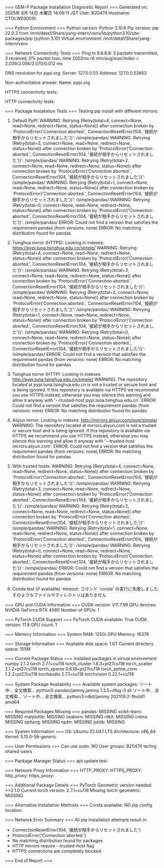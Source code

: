 === GEM-P Package Installation Diagnostic Report ===
Generated on: 2025年  8月 14日 木曜日 14:06:11 JST
User: B20474
Hostname: CTOLWE00010

=== Python Environment ===
Python version: Python 3.10.6
Pip version: pip 22.0.2 from /mnt/data1/Share/yang-intern/venv/lib/python3.10/site-packages/pip (python 3.10)
Virtual environment: /mnt/data1/Share/yang-intern/venv

=== Network Connectivity Tests ===
Ping to 8.8.8.8:
3 packets transmitted, 3 received, 0% packet loss, time 2002ms
rtt min/avg/max/mdev = 2.039/2.056/2.070/0.012 ms

DNS resolution for pypi.org:
Server:		127.0.0.53
Address:	127.0.0.53#53

Non-authoritative answer:
Name:	pypi.org

HTTPS connectivity tests:

HTTP connectivity tests:

=== Package Installation Tests ===
Testing pip install with different mirrors:
1. Default PyPI:
WARNING: Retrying (Retry(total=4, connect=None, read=None, redirect=None, status=None)) after connection broken by 'ProtocolError('Connection aborted.', ConnectionResetError(104, '接続が相手からリセットされました'))': /simple/pandas/
WARNING: Retrying (Retry(total=3, connect=None, read=None, redirect=None, status=None)) after connection broken by 'ProtocolError('Connection aborted.', ConnectionResetError(104, '接続が相手からリセットされました'))': /simple/pandas/
WARNING: Retrying (Retry(total=2, connect=None, read=None, redirect=None, status=None)) after connection broken by 'ProtocolError('Connection aborted.', ConnectionResetError(104, '接続が相手からリセットされました'))': /simple/pandas/
WARNING: Retrying (Retry(total=1, connect=None, read=None, redirect=None, status=None)) after connection broken by 'ProtocolError('Connection aborted.', ConnectionResetError(104, '接続が相手からリセットされました'))': /simple/pandas/
WARNING: Retrying (Retry(total=0, connect=None, read=None, redirect=None, status=None)) after connection broken by 'ProtocolError('Connection aborted.', ConnectionResetError(104, '接続が相手からリセットされました'))': /simple/pandas/
ERROR: Could not find a version that satisfies the requirement pandas (from versions: none)
ERROR: No matching distribution found for pandas

2. Tsinghua mirror (HTTPS):
Looking in indexes: https://pypi.tuna.tsinghua.edu.cn/simple/
WARNING: Retrying (Retry(total=4, connect=None, read=None, redirect=None, status=None)) after connection broken by 'ProtocolError('Connection aborted.', ConnectionResetError(104, '接続が相手からリセットされました'))': /simple/pandas/
WARNING: Retrying (Retry(total=3, connect=None, read=None, redirect=None, status=None)) after connection broken by 'ProtocolError('Connection aborted.', ConnectionResetError(104, '接続が相手からリセットされました'))': /simple/pandas/
WARNING: Retrying (Retry(total=2, connect=None, read=None, redirect=None, status=None)) after connection broken by 'ProtocolError('Connection aborted.', ConnectionResetError(104, '接続が相手からリセットされました'))': /simple/pandas/
WARNING: Retrying (Retry(total=1, connect=None, read=None, redirect=None, status=None)) after connection broken by 'ProtocolError('Connection aborted.', ConnectionResetError(104, '接続が相手からリセットされました'))': /simple/pandas/
WARNING: Retrying (Retry(total=0, connect=None, read=None, redirect=None, status=None)) after connection broken by 'ProtocolError('Connection aborted.', ConnectionResetError(104, '接続が相手からリセットされました'))': /simple/pandas/
ERROR: Could not find a version that satisfies the requirement pandas (from versions: none)
ERROR: No matching distribution found for pandas

3. Tsinghua mirror (HTTP):
Looking in indexes: http://pypi.tuna.tsinghua.edu.cn/simple/
WARNING: The repository located at pypi.tuna.tsinghua.edu.cn is not a trusted or secure host and is being ignored. If this repository is available via HTTPS we recommend you use HTTPS instead, otherwise you may silence this warning and allow it anyway with '--trusted-host pypi.tuna.tsinghua.edu.cn'.
ERROR: Could not find a version that satisfies the requirement pandas (from versions: none)
ERROR: No matching distribution found for pandas

4. Aliyun mirror:
Looking in indexes: http://mirrors.aliyun.com/pypi/simple/
WARNING: The repository located at mirrors.aliyun.com is not a trusted or secure host and is being ignored. If this repository is available via HTTPS we recommend you use HTTPS instead, otherwise you may silence this warning and allow it anyway with '--trusted-host mirrors.aliyun.com'.
ERROR: Could not find a version that satisfies the requirement pandas (from versions: none)
ERROR: No matching distribution found for pandas

5. With trusted hosts:
WARNING: Retrying (Retry(total=4, connect=None, read=None, redirect=None, status=None)) after connection broken by 'ProtocolError('Connection aborted.', ConnectionResetError(104, '接続が相手からリセットされました'))': /simple/pandas/
WARNING: Retrying (Retry(total=3, connect=None, read=None, redirect=None, status=None)) after connection broken by 'ProtocolError('Connection aborted.', ConnectionResetError(104, '接続が相手からリセットされました'))': /simple/pandas/
WARNING: Retrying (Retry(total=2, connect=None, read=None, redirect=None, status=None)) after connection broken by 'ProtocolError('Connection aborted.', ConnectionResetError(104, '接続が相手からリセットされました'))': /simple/pandas/
WARNING: Retrying (Retry(total=1, connect=None, read=None, redirect=None, status=None)) after connection broken by 'ProtocolError('Connection aborted.', ConnectionResetError(104, '接続が相手からリセットされました'))': /simple/pandas/
WARNING: Retrying (Retry(total=0, connect=None, read=None, redirect=None, status=None)) after connection broken by 'ProtocolError('Connection aborted.', ConnectionResetError(104, '接続が相手からリセットされました'))': /simple/pandas/
ERROR: Could not find a version that satisfies the requirement pandas (from versions: none)
ERROR: No matching distribution found for pandas

6. Conda test (if available):
timeout: コマンド `conda' の実行に失敗しました: そのようなファイルやディレクトリはありません

=== GPU and CUDA Information ===
CUDA version: V11.7.99
GPU devices: NVIDIA GeForce RTX 4080
Number of GPUs: 1

=== PyTorch CUDA Support ===
PyTorch CUDA available: True
CUDA version: 11.8
GPU count: 1

=== Memory Information ===
System RAM: 125Gi
GPU Memory: 16376

=== Storage Information ===
Available disk space: 1.6T
Current directory space: 155M

=== Current Package Status ===
Installed packages in virtual environment:
numpy                    2.1.2
torch                    2.7.1+cu118
torch_cluster            1.6.3+pt27cu118
torch_scatter            2.1.2+pt27cu118
torch_sparse             0.6.18+pt27cu118
torch_spline_conv        1.2.2+pt27cu118
torchaudio               2.7.1+cu118
torchvision              0.22.1+cu118

=== System Package Availability ===
Available system packages:
ソート中...
全文検索...
python3-pandas/jammy,jammy 1.3.5+dfsg-3 all
ソート中...
全文検索...
ソート中...
全文検索...
python3-rdkit/jammy 202109.2-1build1 amd64

=== Required Packages Missing ===
pandas: MISSING
scikit-learn: MISSING
matplotlib: MISSING
seaborn: MISSING
rdkit: MISSING
cobra: MISSING
optlang: MISSING
tqdm: MISSING
joblib: MISSING

=== System Information ===
OS: Ubuntu 22.04.1 LTS
Architecture: x86_64
Kernel: 5.15.0-58-generic

=== User Permissions ===
Can use sudo: NO
User groups: B20474 techrg shared-users

=== Package Manager Status ===
apt update test:

=== Network Proxy Information ===
HTTP_PROXY: 
HTTPS_PROXY: 
http_proxy: 
https_proxy: 

=== Additional Package Details ===
PyTorch Geometric version needed: >=2.1.0
Current torch version: 2.7.1+cu118
Missing torch-geometric: MISSING

=== Alternative Installation Methods ===
Conda available: NO
pip config location: 

=== Network Error Summary ===
All pip installation attempts result in:
- ConnectionResetError(104, '接続が相手からリセットされました')
- ProtocolError('Connection aborted.')
- No matching distribution found for packages
- HTTP mirrors require --trusted-host flag
- HTTPS connections are completely blocked

=== End of Report ===
